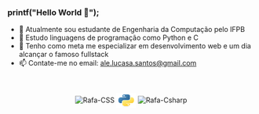 ### printf("Hello World 👋");

- 🔭 Atualmente sou estudante de Engenharia da Computação pelo IFPB
- 🌱 Estudo linguagens de programação como Python e C
- 📌 Tenho como meta me especializar em desenvolvimento web e um dia alcançar o famoso fullstack
- 📫 Contate-me no email: ale.lucasa.santos@gmail.com

##

 ##
  
<div style="display: inline_block"><br>
  <div align="center">
  <img align="center" alt="Rafa-CSS" height="30" width="40" src="https://cdn.jsdelivr.net/gh/devicons/devicon/icons/jupyter/jupyter-original-wordmark.svg" />
  <img align="center" alt="Rafa-Python" height="30" width="40" src="https://raw.githubusercontent.com/devicons/devicon/master/icons/python/python-original.svg">
  <img align="center" alt="Rafa-Csharp" height="30" width="40" src="https://cdn.jsdelivr.net/gh/devicons/devicon/icons/c/c-original.svg" />
</div>

 ##
 
